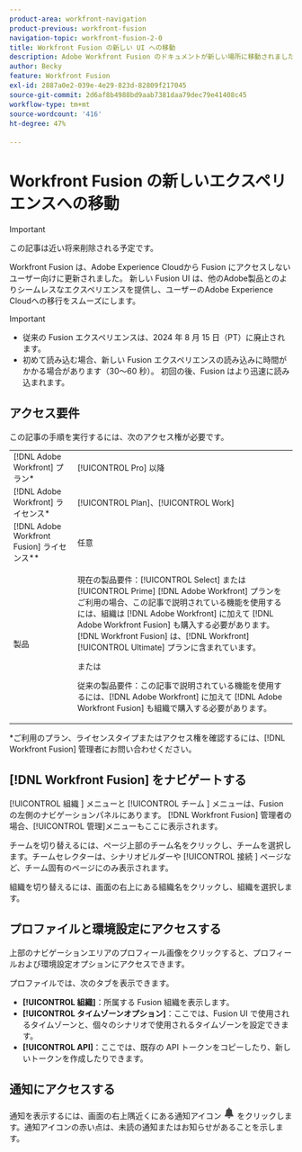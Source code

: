 ```yaml
---
product-area: workfront-navigation
product-previous: workfront-fusion
navigation-topic: workfront-fusion-2-0
title: Workfront Fusion の新しい UI への移動
description: Adobe Workfront Fusion のドキュメントが新しい場所に移動されました。 この記事は廃止されましたが、この機能を説明する新しい記事へのリンクが含まれています。
author: Becky
feature: Workfront Fusion
exl-id: 2887a0e2-039e-4e29-823d-82809f217045
source-git-commit: 2d6af8b4988bd9aab7381daa79dec79e41408c45
workflow-type: tm+mt
source-wordcount: '416'
ht-degree: 47%

---
```


# Workfront Fusion の新しいエクスペリエンスへの移動

>[!IMPORTANT]
>
>この記事は近い将来削除される予定です。

Workfront Fusion は、Adobe Experience Cloudから Fusion にアクセスしないユーザー向けに更新されました。 新しい Fusion UI は、他のAdobe製品とのよりシームレスなエクスペリエンスを提供し、ユーザーのAdobe Experience Cloudへの移行をスムーズにします。

>[!IMPORTANT]
>
>* 従来の Fusion エクスペリエンスは、2024 年 8 月 15 日（PT）に廃止されます。
>* 初めて読み込む場合、新しい Fusion エクスペリエンスの読み込みに時間がかかる場合があります（30～60 秒）。 初回の後、Fusion はより迅速に読み込まれます。

## アクセス要件

この記事の手順を実行するには、次のアクセス権が必要です。

<table style="table-layout:auto"> 
 <col> 
 <col> 
 <tbody> 
  <tr> 
   <td role="rowheader">[!DNL Adobe Workfront] プラン*</td> 
   <td> <p>[!UICONTROL Pro] 以降</p> </td> 
  </tr> 
  <tr data-mc-conditions=""> 
   <td role="rowheader">[!DNL Adobe Workfront] ライセンス*</td> 
   <td> <p>[!UICONTROL Plan]、[!UICONTROL Work]</p> </td> 
  </tr> 
  <tr> 
   <td role="rowheader">[!DNL Adobe Workfront Fusion] ライセンス**</td> 
   <td>
   <p>任意</p> 
  </tr> 
  <tr> 
   <td role="rowheader">製品</td> 
   <td>
   <p>現在の製品要件：[!UICONTROL Select] または [!UICONTROL Prime] [!DNL Adobe Workfront] プランをご利用の場合、この記事で説明されている機能を使用するには、組織は [!DNL Adobe Workfront] に加えて [!DNL Adobe Workfront Fusion] も購入する必要があります。[!DNL Workfront Fusion] は、[!DNL Workfront] [!UICONTROL Ultimate] プランに含まれています。</p>
   <p>または</p>
   <p>従来の製品要件：この記事で説明されている機能を使用するには、[!DNL Adobe Workfront] に加えて [!DNL Adobe Workfront Fusion] も組織で購入する必要があります。</p>
   </td> 
  </tr> 
 </tbody> 
</table>
*ご利用のプラン、ライセンスタイプまたはアクセス権を確認するには、[!DNL Workfront Fusion] 管理者にお問い合わせください。

## [!DNL Workfront Fusion] をナビゲートする

[!UICONTROL  組織 ] メニューと [!UICONTROL  チーム ] メニューは、Fusion の左側のナビゲーションパネルにあります。 [!DNL Workfront Fusion] 管理者の場合、[!UICONTROL 管理]メニューもここに表示されます。

チームを切り替えるには、ページ上部のチーム名をクリックし、チームを選択します。チームセレクターは、シナリオビルダーや [!UICONTROL  接続 ] ページなど、チーム固有のページにのみ表示されます。

組織を切り替えるには、画面の右上にある組織名をクリックし、組織を選択します。

## プロファイルと環境設定にアクセスする

上部のナビゲーションエリアのプロフィール画像をクリックすると、プロフィールおよび環境設定オプションにアクセスできます。

プロファイルでは、次のタブを表示できます。

* **[!UICONTROL 組織]**：所属する Fusion 組織を表示します。
* **[!UICONTROL タイムゾーンオプション]**：ここでは、Fusion UI で使用されるタイムゾーンと、個々のシナリオで使用されるタイムゾーンを設定できます。
* **[!UICONTROL API]**：ここでは、既存の API トークンをコピーしたり、新しいトークンを作成したりできます。


## 通知にアクセスする

通知を表示するには、画面の右上隅近くにある通知アイコン ![通知アイコン](assets/notifications-icon.png) をクリックします。通知アイコンの赤い点は、未読の通知またはお知らせがあることを示します。
